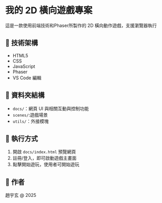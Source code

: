 # 我的 2D 橫向遊戲專案

這是一款使用前端技術和Phaser所製作的 2D 橫向動作遊戲，支援瀏覽器執行

## 🔧 技術架構

- HTML5
- CSS
- JavaScript
- Phaser
- VS Code 編輯

## 📁 資料夾結構

- `docs/`：網頁 UI 與相關互動與控制功能
- `scenes/`:遊戲場景
- `utils/`：外接模塊

## 🚀 執行方式

1. 開啟 `docs/index.html` 預覽網頁
2. 註冊/登入，即可啟動遊戲主畫面
3. 點擊開始遊玩，使用者可開始遊玩

## 📌 作者

趙宇玄 @ 2025

